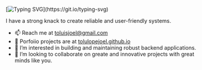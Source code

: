 [![Typing SVG](https://readme-typing-svg.demolab.com?font=&weight=500&size=30&duration=5000&pause=1000&center=true&random=false&width=455&lines=Hello+%F0%9F%91%8B+I+am+Tolu+Joel.)](https://git.io/typing-svg)

 I have a strong knack to create reliable and user-friendly systems.

- 📫 Reach me at toluisjoel@gmail.com
- 💼 Porfoiio projects are at [tolulopejoel.github.io](https://tolulopejoel.github.io)
- 👀 I’m interested in building and maintaining robust backend applications.
- 💞️ I’m looking to collaborate on greate and innovative projects with great minds like you.
